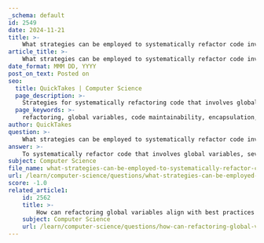 ```yaml
---
_schema: default
id: 2549
date: 2024-11-21
title: >-
    What strategies can be employed to systematically refactor code involving global variables?
article_title: >-
    What strategies can be employed to systematically refactor code involving global variables?
date_format: MMM DD, YYYY
post_on_text: Posted on
seo:
  title: QuickTakes | Computer Science
  page_description: >-
    Strategies for systematically refactoring code that involves global variables to enhance maintainability and clarity.
  page_keywords: >-
    refactoring, global variables, code maintainability, encapsulation, state management, function parameters, dependency injection, testing, best practices, Single Responsibility Principle
author: QuickTakes
question: >-
    What strategies can be employed to systematically refactor code involving global variables?
answer: >-
    To systematically refactor code that involves global variables, several strategies can be employed to enhance code maintainability and clarity. Here are some effective techniques:\n\n1. **Limit Access to Global Variables**: Minimize the number of global variables and restrict their access as much as possible. This reduces the risk of unintended side effects and makes the code easier to understand. For instance, consider encapsulating global variables within a class or module, which can help manage their scope and access.\n\n2. **Encapsulate Global State**: Instead of using multiple global variables, group related global variables into a single object or class. This approach allows you to manage state more effectively and reduces the complexity associated with multiple global variables. For example, you could create a `GlobalState` class that holds all necessary global variables as properties.\n\n3. **Refactor to Use Function Parameters**: Where possible, replace global variables with function parameters. This makes the dependencies of functions explicit and improves code readability. For instance, instead of relying on a global variable for state, pass the required state as an argument to functions.\n\n4. **Use Dependency Injection**: This technique involves passing dependencies (like global state) into functions or classes rather than relying on global variables. This not only makes the code more modular but also facilitates easier testing and maintenance.\n\n5. **Rename Global Variables**: If global variables are necessary, ensure they have clear and descriptive names to avoid confusion with local variables. Avoid generic names like `count` or `temp`, which can lead to bugs and misunderstandings.\n\n6. **Gradual Removal of Global Variables**: As you refactor, aim to gradually eliminate global variables. Start by identifying which global variables are essential and which can be removed or replaced. Over time, you can work towards a codebase that minimizes or completely removes the reliance on global state.\n\n7. **Implement Testing**: Use unit tests to ensure that the refactored code behaves as expected. This is particularly important when modifying how global state is managed, as it helps catch any regressions or unintended side effects introduced during refactoring.\n\n8. **Adopt Best Practices**: Follow best practices in software development, such as the Single Responsibility Principle, which encourages keeping functions and classes focused on a single task. This can help reduce the need for global variables by promoting better design.\n\nBy employing these strategies, developers can systematically refactor code that relies on global variables, leading to improved maintainability, clarity, and overall code quality.
subject: Computer Science
file_name: what-strategies-can-be-employed-to-systematically-refactor-code-involving-global-variables.md
url: /learn/computer-science/questions/what-strategies-can-be-employed-to-systematically-refactor-code-involving-global-variables
score: -1.0
related_article1:
    id: 2562
    title: >-
        How can refactoring global variables align with best practices in software development?
    subject: Computer Science
    url: /learn/computer-science/questions/how-can-refactoring-global-variables-align-with-best-practices-in-software-development
---
```


&nbsp;